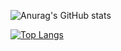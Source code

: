 ![Anurag's GitHub stats](https://github-readme-stats.vercel.app/api?username=zozero94&show_icons=true&theme=dracula)

[![Top Langs](https://github-readme-stats.vercel.app/api/top-langs/?username=zozero94&layout=compact)](https://github.com/anuraghazra/github-readme-stats)
